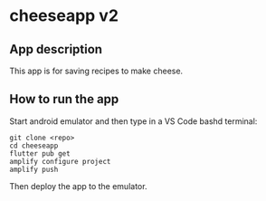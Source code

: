 # cheeseapp v2
## App description
This app is for saving recipes to make cheese.

## How to run the app
Start android emulator and then type in a VS Code bashd terminal:

```
git clone <repo>
cd cheeseapp
flutter pub get
amplify configure project
amplify push
```
Then deploy the app to the emulator.

